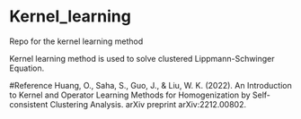 # Kernel_learning
Repo for the kernel learning method

Kernel learning method is used to solve clustered Lippmann-Schwinger Equation.

#Reference
Huang, O., Saha, S., Guo, J., & Liu, W. K. (2022). An Introduction to Kernel and Operator Learning Methods for Homogenization by Self-consistent Clustering Analysis. arXiv preprint arXiv:2212.00802.

